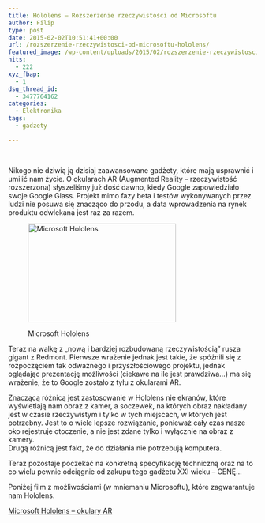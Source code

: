 ```yaml
---
title: Hololens – Rozszerzenie rzeczywistości od Microsoftu
author: Filip
type: post
date: 2015-02-02T10:51:41+00:00
url: /rozszerzenie-rzeczywistosci-od-microsoftu-hololens/
featured_image: /wp-content/uploads/2015/02/rozszerzenie-rzeczywistosci-od-m-624x351.jpg
hits:
  - 222
xyz_fbap:
  - 1
dsq_thread_id:
  - 3477764162
categories:
  - Elektronika
tags:
  - gadzety

---
```

&nbsp;

Nikogo nie dziwią ją dzisiaj zaawansowane gadżety, które mają usprawnić i umilić nam życie. O okularach AR (Augmented Reality &#8211; rzeczywistość rozszerzona) słyszeliśmy już dość dawno, kiedy Google zapowiedziało swoje Google Glass. <!--more-->Projekt mimo fazy beta i testów wykonywanych przez ludzi nie posuwa się znacząco do przodu, a data wprowadzenia na rynek produktu odwlekana jest raz za razem.<figure id="attachment_8831" aria-describedby="caption-attachment-8831" style="width: 300px" class="wp-caption aligncenter">

[<img class="size-medium wp-image-8831" src="http://techfreak.pl/wp-content/uploads/2015/02/microsoft-hololens-lg-1500x1000-300x200.jpg" alt="Microsoft Hololens" width="300" height="200" />][1]<figcaption id="caption-attachment-8831" class="wp-caption-text">Microsoft Hololens</figcaption></figure> 

Teraz na walkę z &#8222;nową i bardziej rozbudowaną rzeczywistością&#8221; rusza gigant z Redmont. Pierwsze wrażenie jednak jest takie, że spóźnili się z rozpoczęciem tak odważnego i przyszłościowego projektu, jednak oglądając prezentację możliwości (ciekawe na ile jest prawdziwa&#8230;) ma się wrażenie, że to Google zostało z tyłu z okularami AR.

Znaczącą różnicą jest zastosowanie w Hololens nie ekranów, które wyświetlają nam obraz z kamer, a soczewek, na których obraz nakładany jest w czasie rzeczywistym i tylko w tych miejscach, w których jest potrzebny. Jest to o wiele lepsze rozwiązanie, ponieważ cały czas nasze oko rejestruje otoczenie, a nie jest zdane tylko i wyłącznie na obraz z kamery.  
Drugą różnicą jest fakt, że do działania nie potrzebują komputera.

Teraz pozostaje poczekać na konkretną specyfikację techniczną oraz na to co wielu pewnie odciągnie od zakupu tego gadżetu XXI wieku &#8211; CENĘ&#8230;

Poniżej film z możliwościami (w mniemaniu Microsoftu), które zagwarantuje nam Hololens.

[Microsoft Hololens &#8211; okulary AR][2]

 [1]: http://techfreak.pl/wp-content/uploads/2015/02/microsoft-hololens-lg-1500x1000.jpg
 [2]: https://www.youtube.com/watch?v=aThCr0PsyuA